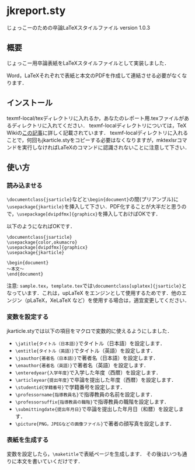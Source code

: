 # jkreport.sty
じょっこーのための卒論LaTeXスタイルファイル
version 1.0.3

## 概要
じょっこー用卒論表紙をLaTeXスタイルファイルとして実装しました．

Word，LaTeXそれぞれで表紙と本文のPDFを作成して連結させる必要がなくなります．


## インストール
texmf-local/texディレクトリに入れるか，あなたのレポート用.texファイルがあるディレクトリに入れてください．
texmf-localディレクトリについては，TeX Wikiの[この記事](https://texwiki.texjp.org/?TeX%20%E3%81%AE%E3%83%87%E3%82%A3%E3%83%AC%E3%82%AF%E3%83%88%E3%83%AA%E6%A7%8B%E6%88%90)に詳しく記載されています．
texmf-localディレクトリに入れることで，何回もjkarticle.styをコピーする必要はなくなりますが，mktexlsrコマンドを実行しなければLaTeXのコマンドに認識されないことに注意して下さい．

## 使い方
### 読み込ませる
`\documentclass{jsarticle}`などと`\begin{document}`の間(プリアンブル)に`\usepackage{jkarticle}`を挿入して下さい．PDF化することが大半だと思うので，`\usepackage[dvipdfmx]{graphicx}`を挿入しておけばOKです．

以下のようになればOKです．

```
\documentclass{jsarticle}
\usepackage{color,okumacro}
\usepackage[dvipdfmx]{graphicx}
\usepackage{jkarticle}

\begin{document}
〜本文〜
\end{document}
```

注意: `sample.tex`，`template.tex`では`\documentclass[uplatex]{jsarticle}`となっています．これは，upLaTeX をエンジンとして使用するためです．他のエンジン（pLaTeX，XeLaTeX など）を使用する場合は，適宜変更してください．

### 変数を設定する
jkarticle.styでは以下の項目をマクロで変数的に使えるようにしました．

- `\jatitle{タイトル（日本語）}`でタイトル（日本語）を設定します．
- `\entitle{タイトル（英語）}`でタイトル（英語）を設定します．
- `\jaauthor{著者名（日本語）}`で著者名（日本語）を設定します．
- `\enauthor{著者名（英語）}`で著者名（英語）を設定します．
- `\enteredyear{入学年度}`で入学した年度（西暦）を設定します．
- `\articleyear{提出年度}`で卒論を提出した年度（西暦）を設定します．
- `\studentid{学籍番号}`で学籍番号を設定します．
- `\professorname{指導教員名}`で指導教員の名前を設定します．
- `\professorsuffix{指導教員の職階}`で指導教員の職階を設定します．
- `\submittingdate{提出年月日}`で卒論を提出した年月日（和暦）を設定します．
- `\picture{PNG，JPEGなどの画像ファイル}`で著者の顔写真を設定します．

### 表紙を生成する
変数を設定したら，`\maketitle`で表紙ページを生成します．
その後はいつも通りに本文を書いていくだけです．
